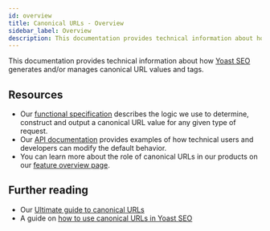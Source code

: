```yaml
---
id: overview
title: Canonical URLs - Overview
sidebar_label: Overview
description: This documentation provides technical information about how Yoast SEO generates and/or manages canonical URL values and tags.
---
```

This documentation provides technical information about how [Yoast SEO](https://yoast.com/wordpress/plugins/seo/) generates and/or manages canonical URL values and tags.

## Resources
* Our [functional specification](functional-specification.md) describes the logic we use to determine, construct and output a canonical URL value for any given type of request.
* Our [API documentation](api.md) provides examples of how technical users and developers can modify the default behavior.
* You can learn more about the role of canonical URLs in our products on our [feature overview page](https://yoast.com/wordpress/plugins/seo/canonicals-in-yoast-seo/).

## Further reading
* Our [Ultimate guide to canonical URLs](https://yoast.com/rel-canonical/)
* A guide on [how to use canonical URLs in Yoast SEO](https://kb.yoast.com/kb/canonical-urls-in-wordpress-seo/)
